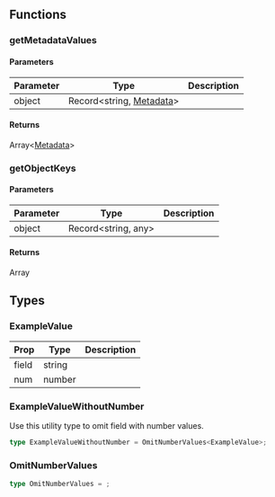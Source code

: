 ## Functions

### getMetadataValues

#### Parameters

| Parameter | Type | Description |
| ---- | ---- | ----------- |
| object | Record<string, [Metadata](../../../../types/helpers/types)> |  |

#### Returns

Array<[Metadata](../../../../types/helpers/types)>

### getObjectKeys

#### Parameters

| Parameter | Type | Description |
| ---- | ---- | ----------- |
| object | Record<string, any> |  |

#### Returns

Array<string>

## Types

### ExampleValue

| Prop | Type | Description |
| ---- | ---- | ----------- |
| field | string |  |
| num | number |  |

### ExampleValueWithoutNumber

Use this utility type to omit field with number values.

```ts
type ExampleValueWithoutNumber = OmitNumberValues<ExampleValue>;
```

### OmitNumberValues

```ts
type OmitNumberValues = ;
```